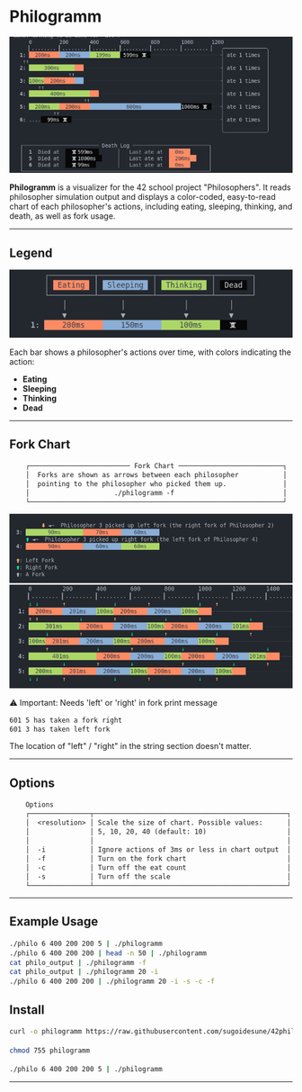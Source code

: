 # Philogramm

![Color coding legend](/help/philogramm.png)

**Philogramm** is a visualizer for the 42 school project "Philosophers". It reads philosopher simulation output and displays a color-coded, easy-to-read chart of each philosopher's actions, including eating, sleeping, thinking, and death, as well as fork usage.

---

## Legend

![Color coding legend](/help/colorcoding.png)

Each bar shows a philosopher's actions over time, with colors indicating the action:

- **Eating**
- **Sleeping**
- **Thinking**
- **Dead**

---

## Fork Chart

```
	┌───────────────────────── Fork Chart ──────────────────────────┐
	│  Forks are shown as arrows between each philosopher           │
	│  pointing to the philosopher who picked them up.              │
	│                     ./philogramm -f                           │
	└───────────────────────────────────────────────────────────────┘
```

![Fork Example](/help/forkhelp.png)
![Fork Example](/help/forkchart.png)

⚠️  Important: Needs 'left' or 'right' in fork print message
```
601 5 has taken a fork right 
601 3 has taken left fork 
```

The location of "left" / "right" in the string section doesn't matter.

---

## Options

```
	Options
	┌───────────────┬────────────────────────────────────────────────┐
	│  <resolution> │ Scale the size of chart. Possible values:      │
	│               │ 5, 10, 20, 40 (default: 10)                    │
	│               │                                                │
	│  -i           │ Ignore actions of 3ms or less in chart output  │
	│  -f           │ Turn on the fork chart                         │
	│  -c           │ Turn off the eat count                         │
	│  -s           │ Turn off the scale                             │
	└───────────────┴────────────────────────────────────────────────┘
```

---



## Example Usage

```sh
./philo 6 400 200 200 5 | ./philogramm
./philo 6 400 200 200 | head -n 50 | ./philogramm
cat philo_output | ./philogramm -f
cat philo_output | ./philogramm 20 -i
./philo 6 400 200 200 | ./philogramm 20 -i -s -c -f
```

## Install

```bash
curl -o philogramm https://raw.githubusercontent.com/sugoidesune/42philogramm/master/philogramm

chmod 755 philogramm

./philo 6 400 200 200 5 | ./philogramm
```
---


